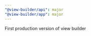 ```yaml
---
"@view-builder/api": major
"@view-builder/app": major
---
```


First production version of view builder
